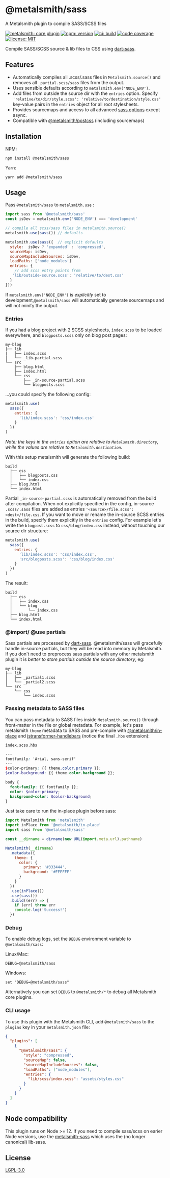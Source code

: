 # @metalsmith/sass

A Metalsmith plugin to compile SASS/SCSS files

[![metalsmith: core plugin][metalsmith-badge]][metalsmith-url]
[![npm: version][npm-badge]][npm-url]
[![ci: build][ci-badge]][ci-url]
[![code coverage][codecov-badge]][codecov-url]
[![license: MIT][license-badge]][license-url]

Compile SASS/SCSS source & lib files to CSS using [dart-sass](https://sass-lang.com/dart-sass).

## Features

- Automatically compiles all .scss/.sass files in `Metalsmith.source()` and removes all `_partial.scss/sass` files from the output.
- Uses sensible defaults according to `metalsmith.env('NODE_ENV')`.
- Add files from outside the source dir with the `entries` option. Specify `'relative/to/dir/style.scss': 'relative/to/destination/style.css'` key-value pairs in the `entries` object for all root stylesheets.
- Provides sourcemaps and access to all advanced [sass options](https://sass-lang.com/documentation/js-api/interfaces/Options) except async.
- Compatible with [@metalsmith/postcss](https://github.com/metalsmith/postcss) (including sourcemaps)

## Installation

NPM:

```
npm install @metalsmith/sass
```

Yarn:

```
yarn add @metalsmith/sass
```

## Usage

Pass `@metalsmith/sass` to `metalsmith.use` :

```js
import sass from '@metalsmith/sass'
const isDev = metalsmith.env('NODE_ENV') === 'development'

// compile all scss/sass files in metalsmith.source()
metalsmith.use(sass()) // defaults

metalsmith.use(sass({  // explicit defaults
  style:  isDev ? 'expanded' : 'compressed',
  sourceMap: isDev,
  sourceMapIncludeSources: isDev,
  loadPaths: ['node_modules']
  entries: {
    // add scss entry points from
   'lib/outside-source.scss': 'relative/to/dest.css'
  }
}))
```

If `metalsmith.env('NODE_ENV')` is _explicitly_ set to development,`@metalsmith/sass` will automatically generate sourcemaps and will not minify the output.

### Entries

If you had a blog project with 2 SCSS stylesheets, `index.scss` to be loaded everywhere, and `blogposts.scss` only on blog post pages:

```plaintext
my-blog
├── lib
|   ├── index.scss
│   └── _lib-partial.scss
└── src
    ├── blog.html
    ├── index.html
    └── css
        ├── _in-source-partial.scss
        └── blogposts.scss
```

...you could specify the following config:

```js
metalsmith.use(
  sass({
    entries: {
      'lib/index.scss': 'css/index.css'
    }
  })
)
```

_Note: the keys in the `entries` option are *relative to `Metalsmith.directory`*, while the values are *relative to `Metalsmith.destination`*._

With this setup metalsmith will generate the following build:

```plaintext
build
  ├── css
  │   ├── blogposts.css
  │   └── index.css
  ├── blog.html
  └── index.html
```

Partial `_in-source-partial.scss` is automatically removed from the build after compilation.
When not explicitly specified in the config, in-source `.scss/.sass` files are added as entries `'<source>/file.scss': <dest>/file.css`.
If you want to move or rename the in-source SCSS entries in the build, specify them explicitly in the `entries` config. For example let's write the `blogpost.scss` to `css/blog/index.css` instead, without touching our source dir structure:

```js
metalsmith.use(
  sass({
    entries: {
      'lib/index.scss': 'css/index.css',
      'src/blogposts.scss': 'css/blog/index.css'
    }
  })
)
```

The result:

```plaintext
build
  ├── css
  │   ├── index.css
  │   └── blog
  │       └── index.css
  ├── blog.html
  └── index.html
```

### @import/ @use partials

Sass partials are processed by [dart-sass](https://sass-lang.com/dart-sass). @metalsmith/sass will gracefully handle in-source partials, but they will be read into memory by Metalsmith. If you don't need to preprocess sass partials with any other metalsmith plugin it is _better to store partials outside the source directory_, eg:

```plaintext
my-blog
├── lib
│   ├── _partial1.scss
│   └── _partial2.scss
└── src
    └── css
        └── index.scss
```

### Passing metadata to SASS files

You can pass metadata to SASS files inside `Metalsmith.source()` through front-matter in the file or global metadata. For example, let's pass metalsmith `theme` metadata to SASS and pre-compile with [@metalsmith/in-place](https://github.com/metalsmith/in-place) and [jstransformer-handlebars](https://github.com/jstransformers/jstransformer-handlebars) (notice the final `.hbs` extension):

`index.scss.hbs`

```scss
---
fontfamily: 'Arial, sans-serif'
---
$color-primary: {{ theme.color.primary }};
$color-background: {{ theme.color.background }};

body {
  font-family: {{ fontfamily }};
  color: $color-primary;
  background-color: $color-background;
}
```

Just take care to run the in-place plugin before sass:

```js
import Metalsmith from 'metalsmith'
import inPlace from '@metalsmith/in-place'
import sass from '@metalsmith/sass'

const __dirname = dirname(new URL(import.meta.url).pathname)

Metalsmith(__dirname)
  .metadata({
    theme: {
      color: {
        primary: '#333444',
        background: '#EEEFFF'
      }
    }
  })
  .use(inPlace())
  .use(sass())
  .build((err) => {
    if (err) throw err
    console.log('Success!')
  })
```

### Debug

To enable debug logs, set the `DEBUG` environment variable to `@metalsmith/sass`:

Linux/Mac:

```
DEBUG=@metalsmith/sass
```

Windows:

```
set "DEBUG=@metalsmith/sass"
```

Alternatively you can set `DEBUG` to `@metalsmith/*` to debug all Metalsmith core plugins.

### CLI usage

To use this plugin with the Metalsmith CLI, add `@metalsmith/sass` to the `plugins` key in your `metalsmith.json` file:

```json
{
  "plugins": [
    {
      "@metalsmith/sass": {
        "style": "compressed",
        "sourceMap": false,
        "sourceMapIncludeSources": false,
        "loadPaths": ["node_modules"],
        "entries": {
          "lib/scss/index.scss": "assets/styles.css"
        }
      }
    }
  ]
}
```

## Node compatibility

This plugin runs on Node >= 12. If you need to compile sass/scss on earier Node versions, use the [metalsmith-sass](https://github.com/stevenschobert/metalsmith-sass) which uses the (no longer canonical) lib-sass.

## License

[LGPL-3.0](LICENSE)

[npm-badge]: https://img.shields.io/npm/v/@metalsmith/sass.svg
[npm-url]: https://www.npmjs.com/package/@metalsmith/sass
[ci-badge]: https://github.com/metalsmith/sass/actions/workflows/test.yml/badge.svg
[ci-url]: https://github.com/metalsmith/sass/actions/workflows/test.yml
[metalsmith-badge]: https://img.shields.io/badge/metalsmith-core_plugin-green.svg?longCache=true
[metalsmith-url]: https://metalsmith.io
[codecov-badge]: https://img.shields.io/coveralls/github/metalsmith/sass
[codecov-url]: https://coveralls.io/github/metalsmith/sass
[license-badge]: https://img.shields.io/github/license/metalsmith/sass
[license-url]: LICENSE
